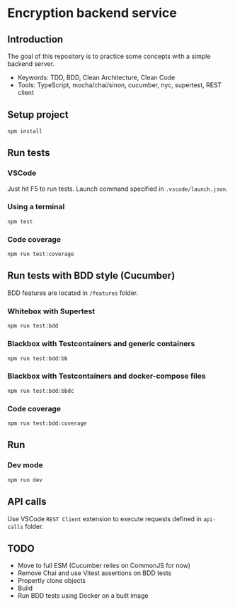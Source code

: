 # Encryption backend service

## Introduction

The goal of this repository is to practice some concepts with a simple backend server.

- Keywords: TDD, BDD, Clean Architecture, Clean Code
- Tools: TypeScript, mocha/chai/sinon, cucumber, nyc, supertest, REST client

## Setup project

```
npm install
```

## Run tests

### VSCode

Just hit F5 to run tests. Launch command specified in `.vscode/launch.json`.

### Using a terminal

```
npm test
```

### Code coverage

```
npm run test:coverage
```

## Run tests with BDD style (Cucumber)

BDD features are located in `/features` folder.

### Whitebox with Supertest

```
npm run test:bdd
```

### Blackbox with Testcontainers and generic containers

```
npm run test:bdd:bb
```

### Blackbox with Testcontainers and docker-compose files

```
npm run test:bdd:bbdc
```

### Code coverage

```
npm run test:bdd:coverage
```

## Run

### Dev mode

```
npm run dev
```

## API calls

Use VSCode `REST Client` extension to execute requests defined in `api-calls` folder.

## TODO

- Move to full ESM (Cucumber relies on CommonJS for now)
- Remove Chai and use Vitest assertions on BDD tests
- Propertly clone objects
- Build
- Run BDD tests using Docker on a built image
